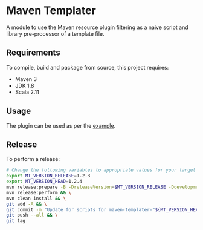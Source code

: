 # Maven Templater

A module to use the Maven resource plugin filtering as a naive script and library pre-processor of a template file.

## Requirements

To compile, build and package from source, this project requires:

* Maven 3
* JDK 1.8
* Scala 2.11

## Usage

The plugin can be used as per the [example](https://github.com/ggear/maven-templater/tree/master/maven-templater-example).

## Release

To perform a release:

```bash
# Change the following variables to appropriate values for your target release
export MT_VERSION_RELEASE=1.2.3
export MT_VERSION_HEAD=1.2.4
mvn release:prepare -B -DreleaseVersion=$MT_VERSION_RELEASE -DdevelopmentVersion=$MT_VERSION_HEAD-SNAPSHOT && \
mvn release:perform && \
mvn clean install && \
git add -A && \
git commit -m "Update for scripts for maven-templater-"${MT_VERSION_HEAD}"-SNAPSHOT" && \
git push --all && \
git tag
```
